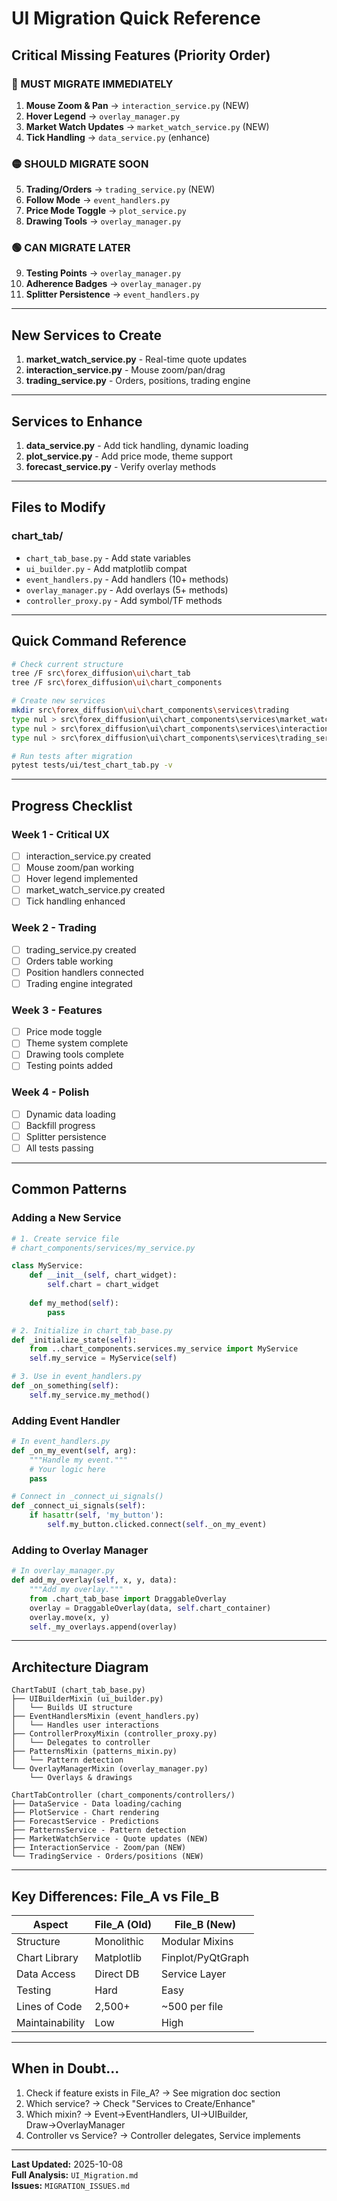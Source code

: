 # UI Migration Quick Reference

## Critical Missing Features (Priority Order)

### 🔴 MUST MIGRATE IMMEDIATELY
1. **Mouse Zoom & Pan** → `interaction_service.py` (NEW)
2. **Hover Legend** → `overlay_manager.py` 
3. **Market Watch Updates** → `market_watch_service.py` (NEW)
4. **Tick Handling** → `data_service.py` (enhance)

### 🟡 SHOULD MIGRATE SOON
5. **Trading/Orders** → `trading_service.py` (NEW)
6. **Follow Mode** → `event_handlers.py`
7. **Price Mode Toggle** → `plot_service.py`
8. **Drawing Tools** → `overlay_manager.py`

### 🟢 CAN MIGRATE LATER
9. **Testing Points** → `overlay_manager.py`
10. **Adherence Badges** → `overlay_manager.py`
11. **Splitter Persistence** → `event_handlers.py`

---

## New Services to Create

1. **market_watch_service.py** - Real-time quote updates
2. **interaction_service.py** - Mouse zoom/pan/drag
3. **trading_service.py** - Orders, positions, trading engine

---

## Services to Enhance

1. **data_service.py** - Add tick handling, dynamic loading
2. **plot_service.py** - Add price mode, theme support  
3. **forecast_service.py** - Verify overlay methods

---

## Files to Modify

### chart_tab/
- `chart_tab_base.py` - Add state variables
- `ui_builder.py` - Add matplotlib compat
- `event_handlers.py` - Add handlers (10+ methods)
- `overlay_manager.py` - Add overlays (5+ methods)
- `controller_proxy.py` - Add symbol/TF methods

---

## Quick Command Reference

```bash
# Check current structure
tree /F src\forex_diffusion\ui\chart_tab
tree /F src\forex_diffusion\ui\chart_components

# Create new services
mkdir src\forex_diffusion\ui\chart_components\services\trading
type nul > src\forex_diffusion\ui\chart_components\services\market_watch_service.py
type nul > src\forex_diffusion\ui\chart_components\services\interaction_service.py
type nul > src\forex_diffusion\ui\chart_components\services\trading_service.py

# Run tests after migration
pytest tests/ui/test_chart_tab.py -v
```

---

## Progress Checklist

### Week 1 - Critical UX
- [ ] interaction_service.py created
- [ ] Mouse zoom/pan working
- [ ] Hover legend implemented
- [ ] market_watch_service.py created
- [ ] Tick handling enhanced

### Week 2 - Trading
- [ ] trading_service.py created
- [ ] Orders table working
- [ ] Position handlers connected
- [ ] Trading engine integrated

### Week 3 - Features  
- [ ] Price mode toggle
- [ ] Theme system complete
- [ ] Drawing tools complete
- [ ] Testing points added

### Week 4 - Polish
- [ ] Dynamic data loading
- [ ] Backfill progress
- [ ] Splitter persistence
- [ ] All tests passing

---

## Common Patterns

### Adding a New Service
```python
# 1. Create service file
# chart_components/services/my_service.py

class MyService:
    def __init__(self, chart_widget):
        self.chart = chart_widget
    
    def my_method(self):
        pass

# 2. Initialize in chart_tab_base.py
def _initialize_state(self):
    from ..chart_components.services.my_service import MyService
    self.my_service = MyService(self)

# 3. Use in event_handlers.py
def _on_something(self):
    self.my_service.my_method()
```

### Adding Event Handler
```python
# In event_handlers.py
def _on_my_event(self, arg):
    """Handle my event."""
    # Your logic here
    pass

# Connect in _connect_ui_signals()
def _connect_ui_signals(self):
    if hasattr(self, 'my_button'):
        self.my_button.clicked.connect(self._on_my_event)
```

### Adding to Overlay Manager
```python
# In overlay_manager.py
def add_my_overlay(self, x, y, data):
    """Add my overlay."""
    from .chart_tab_base import DraggableOverlay
    overlay = DraggableOverlay(data, self.chart_container)
    overlay.move(x, y)
    self._my_overlays.append(overlay)
```

---

## Architecture Diagram

```
ChartTabUI (chart_tab_base.py)
├── UIBuilderMixin (ui_builder.py)
│   └── Builds UI structure
├── EventHandlersMixin (event_handlers.py)  
│   └── Handles user interactions
├── ControllerProxyMixin (controller_proxy.py)
│   └── Delegates to controller
├── PatternsMixin (patterns_mixin.py)
│   └── Pattern detection
└── OverlayManagerMixin (overlay_manager.py)
    └── Overlays & drawings

ChartTabController (chart_components/controllers/)
├── DataService - Data loading/caching
├── PlotService - Chart rendering
├── ForecastService - Predictions
├── PatternsService - Pattern detection
├── MarketWatchService - Quote updates (NEW)
├── InteractionService - Zoom/pan (NEW)
└── TradingService - Orders/positions (NEW)
```

---

## Key Differences: File_A vs File_B

| Aspect | File_A (Old) | File_B (New) |
|--------|-------------|-------------|
| Structure | Monolithic | Modular Mixins |
| Chart Library | Matplotlib | Finplot/PyQtGraph |
| Data Access | Direct DB | Service Layer |
| Testing | Hard | Easy |
| Lines of Code | 2,500+ | ~500 per file |
| Maintainability | Low | High |

---

## When in Doubt...

1. Check if feature exists in File_A? → See migration doc section
2. Which service? → Check "Services to Create/Enhance" 
3. Which mixin? → Event→EventHandlers, UI→UIBuilder, Draw→OverlayManager
4. Controller vs Service? → Controller delegates, Service implements

---

**Last Updated:** 2025-10-08  
**Full Analysis:** `UI_Migration.md`  
**Issues:** `MIGRATION_ISSUES.md`
